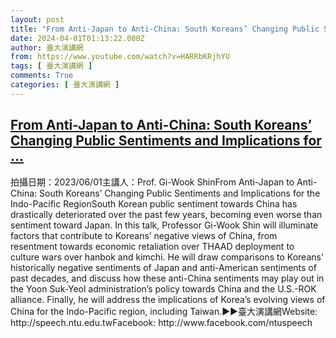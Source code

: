 ```yaml
---
layout: post
title: "From Anti-Japan to Anti-China: South Koreans’ Changing Public Sentiments and Implications for "
date: 2024-04-01T01:13:22.000Z
author: 臺大演講網
from: https://www.youtube.com/watch?v=HARRbKRjhYU
tags: [ 臺大演講網 ]
comments: True
categories: [ 臺大演講網 ]
---
```

<!--1711934002000-->
[From Anti-Japan to Anti-China: South Koreans’ Changing Public Sentiments and Implications for ...](https://www.youtube.com/watch?v=HARRbKRjhYU)
------

<div>
拍攝日期：2023/06/01主講人：Prof. Gi-Wook ShinFrom Anti-Japan to Anti-China: South Koreans’ Changing Public Sentiments and Implications for the Indo-Pacific RegionSouth Korean public sentiment towards China has drastically deteriorated over the past few years, becoming even worse than sentiment toward Japan. In this talk, Professor Gi-Wook Shin will illuminate factors that contribute to Koreans’ negative views of China, from resentment towards economic retaliation over THAAD deployment to culture wars over hanbok and kimchi. He will draw comparisons to Koreans’ historically negative sentiments of Japan and anti-American sentiments of past decades, and discuss how these anti-China sentiments may play out in the Yoon Suk-Yeol administration’s policy towards China and the U.S.-ROK alliance. Finally, he will address the implications of Korea’s evolving views of China for the Indo-Pacific region, including Taiwan.►►臺大演講網Website: http://speech.ntu.edu.twFacebook: http://www.facebook.com/ntuspeech
</div>
